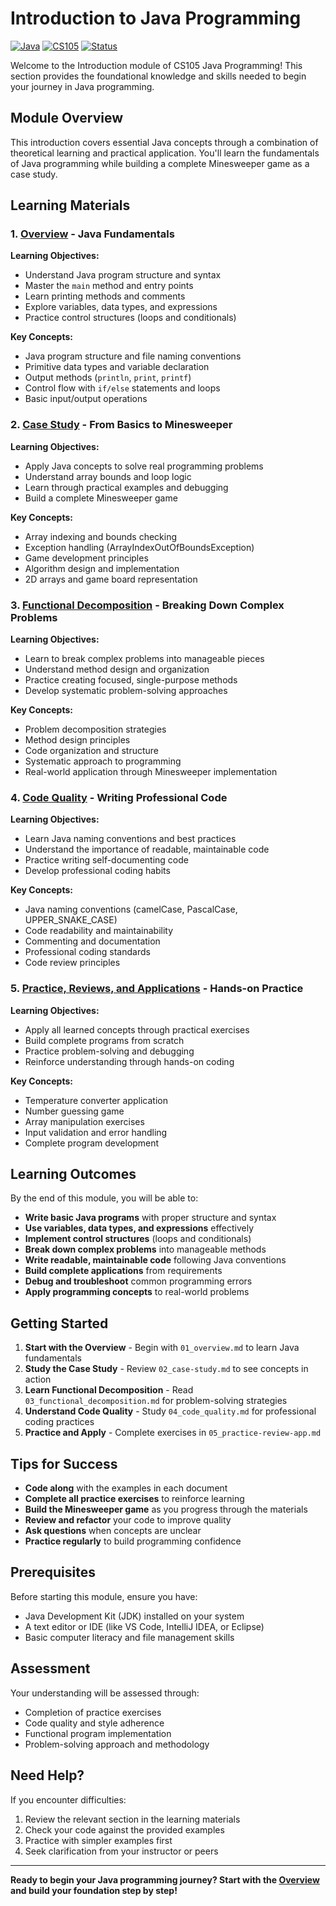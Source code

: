 # Introduction to Java Programming

[![Java](https://img.shields.io/badge/Java-ED8B00?style=for-the-badge&logo=openjdk&logoColor=white)](https://www.oracle.com/java/)
[![CS105](https://img.shields.io/badge/CS105-Introduction-007ACC?style=for-the-badge&logo=java&logoColor=white)](https://github.com/your-org/CS105-Java)
[![Status](https://img.shields.io/badge/Status-Complete-brightgreen?style=for-the-badge)](https://github.com/your-org/CS105-Java)

Welcome to the Introduction module of CS105 Java Programming! This section provides the foundational knowledge and skills needed to begin your journey in Java programming.

## Module Overview

This introduction covers essential Java concepts through a combination of theoretical learning and practical application. You'll learn the fundamentals of Java programming while building a complete Minesweeper game as a case study.

## Learning Materials

### 1. [Overview](./01_overview.md) - Java Fundamentals
**Learning Objectives:**
- Understand Java program structure and syntax
- Master the `main` method and entry points
- Learn printing methods and comments
- Explore variables, data types, and expressions
- Practice control structures (loops and conditionals)

**Key Concepts:**
- Java program structure and file naming conventions
- Primitive data types and variable declaration
- Output methods (`println`, `print`, `printf`)
- Control flow with `if/else` statements and loops
- Basic input/output operations

### 2. [Case Study](./02_case-study.md) - From Basics to Minesweeper
**Learning Objectives:**
- Apply Java concepts to solve real programming problems
- Understand array bounds and loop logic
- Learn through practical examples and debugging
- Build a complete Minesweeper game

**Key Concepts:**
- Array indexing and bounds checking
- Exception handling (ArrayIndexOutOfBoundsException)
- Game development principles
- Algorithm design and implementation
- 2D arrays and game board representation

### 3. [Functional Decomposition](./03_functional_decomposition.md) - Breaking Down Complex Problems
**Learning Objectives:**
- Learn to break complex problems into manageable pieces
- Understand method design and organization
- Practice creating focused, single-purpose methods
- Develop systematic problem-solving approaches

**Key Concepts:**
- Problem decomposition strategies
- Method design principles
- Code organization and structure
- Systematic approach to programming
- Real-world application through Minesweeper implementation

### 4. [Code Quality](./04_code_quality.md) - Writing Professional Code
**Learning Objectives:**
- Learn Java naming conventions and best practices
- Understand the importance of readable, maintainable code
- Practice writing self-documenting code
- Develop professional coding habits

**Key Concepts:**
- Java naming conventions (camelCase, PascalCase, UPPER_SNAKE_CASE)
- Code readability and maintainability
- Commenting and documentation
- Professional coding standards
- Code review principles

### 5. [Practice, Reviews, and Applications](./05_practice-review-app.md) - Hands-on Practice
**Learning Objectives:**
- Apply all learned concepts through practical exercises
- Build complete programs from scratch
- Practice problem-solving and debugging
- Reinforce understanding through hands-on coding

**Key Concepts:**
- Temperature converter application
- Number guessing game
- Array manipulation exercises
- Input validation and error handling
- Complete program development

## Learning Outcomes

By the end of this module, you will be able to:

- **Write basic Java programs** with proper structure and syntax  
- **Use variables, data types, and expressions** effectively  
- **Implement control structures** (loops and conditionals)  
- **Break down complex problems** into manageable methods  
- **Write readable, maintainable code** following Java conventions  
- **Build complete applications** from requirements  
- **Debug and troubleshoot** common programming errors  
- **Apply programming concepts** to real-world problems

## Getting Started

1. **Start with the Overview** - Begin with `01_overview.md` to learn Java fundamentals
2. **Study the Case Study** - Review `02_case-study.md` to see concepts in action
3. **Learn Functional Decomposition** - Read `03_functional_decomposition.md` for problem-solving strategies
4. **Understand Code Quality** - Study `04_code_quality.md` for professional coding practices
5. **Practice and Apply** - Complete exercises in `05_practice-review-app.md`

## Tips for Success

- **Code along** with the examples in each document
- **Complete all practice exercises** to reinforce learning
- **Build the Minesweeper game** as you progress through the materials
- **Review and refactor** your code to improve quality
- **Ask questions** when concepts are unclear
- **Practice regularly** to build programming confidence

## Prerequisites

Before starting this module, ensure you have:
- Java Development Kit (JDK) installed on your system
- A text editor or IDE (like VS Code, IntelliJ IDEA, or Eclipse)
- Basic computer literacy and file management skills

## Assessment

Your understanding will be assessed through:
- Completion of practice exercises
- Code quality and style adherence
- Functional program implementation
- Problem-solving approach and methodology

## Need Help?

If you encounter difficulties:
1. Review the relevant section in the learning materials
2. Check your code against the provided examples
3. Practice with simpler examples first
4. Seek clarification from your instructor or peers

---

**Ready to begin your Java programming journey? Start with the [Overview](./01_overview.md) and build your foundation step by step!** 